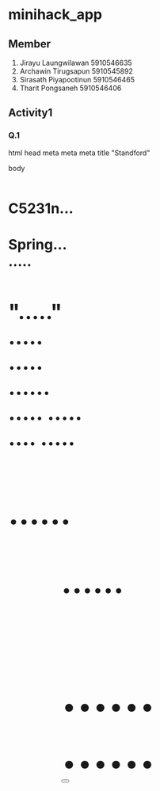 # minihack_app

## Member

1. Jirayu Laungwilawan    5910546635
2. Archawin Tirugsapun    5910545892
3. Sirasath Piyapootinun  5910546465
4. Tharit Pongsaneh       5910546406

## Activity1

### Q.1
html
head
meta
meta
meta
title
"Standford"
<link>
body
<div id = "header">
<a>
<img>
<a>
<img>
<h1>
C5231n...
<div class = "text-center">
<h4>
Spring...
<div id = "teaser">
<div id = "convnetvis">
<div class = "layer">
.....
<div class = "container">
<div>
<div class = "sechighlight">
<div>
<h2>
<div>
"....."
<div class = "container sec">
<div>
<div>
.....
<div>
.....
<div class = "sechighlight">
<div>
<a>
......
<div class = "container sec">
<div>
<div>
.....
.....
<div class = "container sec">
<div>
<div>
....
.....
<div class = "sechighlight">
<div>
<h2>
......
<ul>
......
<div class = "container sec">
<h2>
<div>
......
......
<div class = "sechighlight">
<div>
<div>
<a>
<button>
<div>
<a>
<img>
<script>
<script>
### Q.2

Each box has a dimension of `120px * 120px` and has a border `0px` but has a `10px` `margin` at the bottom of each images. The font size of each name is `16px`. All of these boxes has an `event listener`. Its box sizing is a border box so border is created automatically for all the boxes. But for the whole section of "Instructors Teaching Assistants" there is a `margin` on both the left and right side of `15px` each. The Instructors and the Teaching Assistants both have a `padding` on the left and right of `15px`.

### Q.3

In the `div` of the Instructors sections, after the closing of the first Serena Yeung `div`, add a `<br>`
to leave a line and add your image by using
```html
<img src="https://pbs.twimg.com/profile_images/378800000822867536/3f5a00acf72df93528b6bb7cd0a4fd0c.jpeg">
```

### Q.4

The `div` `id` "convnetvis" is changing all the time. You can identify by looking at the `div`, everytime the information is changed, the word `div` is always highlighted in pink.

### Q.5

They get all picture from `https://www.cs.toronto.edu/~kriz/cifar.html` or `CIFAR-10`. I look up in the `source page` -> `cs231n.stanford.edu` -> `convnet_demo` -> `convnet_demo.js` in the commend line they told that they dowload image from `CIFAR-10`.

### Q.6

In the html file I find the element of that bar graph and it show that it use div class pp to represent it so I look in the source page -> cs231n.stanford.edu -> style.css and I find the pp class in that class it has a background-color for bar graph so I change it to rgb(0,0,255) to make it blue.

## Activity2

### Q.1

Remove `myGameArea.start();` in `startGame()` and wait until restart button got press then set `myGameArea.start();`

### Q.2

In the file `game.html` first in the function `updateGameArea()` in the line 129 and 130 change the third parameter to yellow.

```javascript
myObstacles.push(new component(10, height, "yellow", x, 0));
  myObstacles.push(new component(10, x - height - gap, "yellow", x, height + gap));
```

Second, in the function `startGame()` when we create the `myGamePiece` in line 39 change the third parameter to blue.

```javascript
myGamePiece = new component(30, 30, "blue", 10, 75);
```

### Q.3
Create the button pause that will `PAUSE` when you click it the pause in `myGameArea` will swap to opposite value.
```html
 <button id = "pause" onclick = "myGameArea.pause = !myGameArea.pause">PAUSE</button>
 ```

### Q.4
Create a new attribute (life) and and in `updateGameArea` that if `myGamePiece` crash with `obstacle` then + the attribute by `1` and if `life` is >= 3 then stop else remove the `obstacle`.
